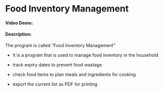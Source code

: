 # Food Inventory Management
#### Video Demo:  <URL HERE>
#### Description:

The program is called “Food Inventory Management”

* It is a program that is used to manage food inventory in the household

*   track expiry dates to prevent food wastage

* check food items to plan meals and ingredients for cooking

* export the current list as PDF for printing

